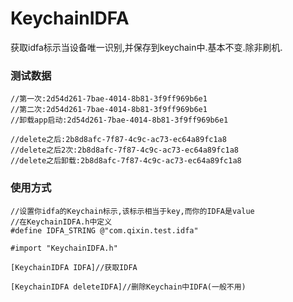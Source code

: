KeychainIDFA
============

获取idfa标示当设备唯一识别,并保存到keychain中.基本不变.除非刷机.


### 测试数据

    //第一次:2d54d261-7bae-4014-8b81-3f9ff969b6e1
    //第二次:2d54d261-7bae-4014-8b81-3f9ff969b6e1
    //卸载app启动:2d54d261-7bae-4014-8b81-3f9ff969b6e1
    
    //delete之后:2b8d8afc-7f87-4c9c-ac73-ec64a89fc1a8
    //delete之后2次:2b8d8afc-7f87-4c9c-ac73-ec64a89fc1a8
    //delete之后卸载:2b8d8afc-7f87-4c9c-ac73-ec64a89fc1a8
    
    
### 使用方式
    
    //设置你idfa的Keychain标示,该标示相当于key,而你的IDFA是value
    //在KeychainIDFA.h中定义
    #define IDFA_STRING @"com.qixin.test.idfa"
    
    #import "KeychainIDFA.h"

    [KeychainIDFA IDFA]//获取IDFA
    
    [KeychainIDFA deleteIDFA]//删除Keychain中IDFA(一般不用)
